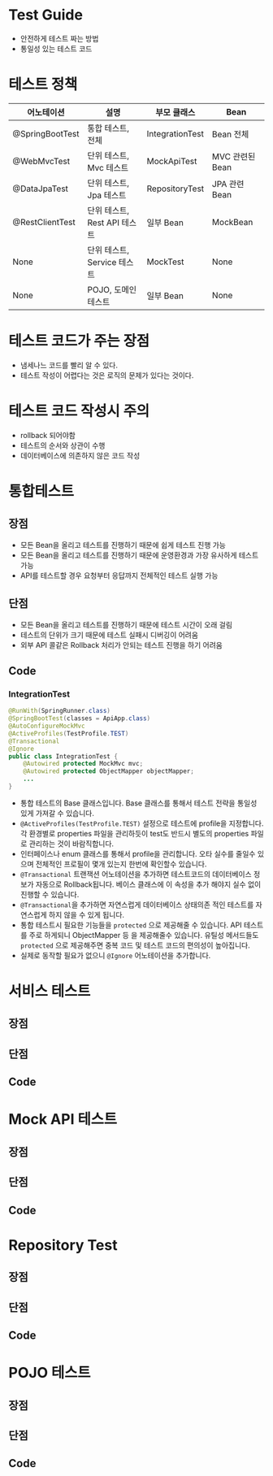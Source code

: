# Test Guide

* 안전하게 테스트 짜는 방법
* 통일성 있는 테스트 코드

# 테스트 정책

| 어노테이션           | 설명                   | 부모 클래스          | Bean         |
| --------------- | -------------------- | --------------- | ------------ |
| @SpringBootTest | 통합 테스트, 전체           | IntegrationTest | Bean 전체      |
| @WebMvcTest     | 단위 테스트, Mvc 테스트      | MockApiTest     | MVC 관련된 Bean |
| @DataJpaTest    | 단위 테스트, Jpa 테스트      | RepositoryTest  | JPA 관련 Bean  |
| @RestClientTest | 단위 테스트, Rest API 테스트 | 일부 Bean         | MockBean     |
| None            | 단위 테스트, Service 테스트  | MockTest        | None         |
| None            | POJO, 도메인 테스트        | 일부 Bean         | None         |


# 테스트 코드가 주는 장점
* 냄세나느 코드를 빨리 알 수 있다.
* 테스트 작성이 어렵다는 것은 로직의 문제가 있다는 것이다.


# 테스트 코드 작성시 주의
* rollback 되어야함
* 테스트의 순서와 상관이 수행
* 데이터베이스에 의존하지 않은 코드 작성


# 통합테스트

## 장점
* 모든 Bean을 올리고 테스트를 진행하기 때문에 쉽게 테스트 진행 가능
* 모든 Bean을 올리고 테스트를 진행하기 때문에 운영환경과 가장 유사하게 테스트 가능
* API를 테스트할 경우 요청부터 응답까지 전체적인 테스트 실행 가능


## 단점
* 모든 Bean을 올리고 테스트를 진행하기 때문에 테스트 시간이 오래 걸림
* 테스트의 단위가 크기 때문에 테스트 실패시 디버깅이 어려움
* 외부 API 콜같은 Rollback 처리가 안되는 테스트 진행을 하기 어려움

## Code

### IntegrationTest
```java
@RunWith(SpringRunner.class)
@SpringBootTest(classes = ApiApp.class)
@AutoConfigureMockMvc
@ActiveProfiles(TestProfile.TEST)
@Transactional
@Ignore
public class IntegrationTest {
    @Autowired protected MockMvc mvc;
    @Autowired protected ObjectMapper objectMapper;
    ...
}
```
* 통합 테스트의 Base 클래스입니다. Base 클래스를 통해서 테스트 전략을 통일성 있게 가져갈 수 있습니다.
* `@ActiveProfiles(TestProfile.TEST)` 설정으로 테스트에 profile을 지정합니다. 각 환경별로 properties 파일을 관리하듯이 test도 반드시 별도의 properties 파일로 관리하는 것이 바람직합니다.
* 인터페이스나 enum 클래스를 통해서 profile을 관리합니다. 오타 실수를 줄일수 있으며 전체적인 프로필이 몇개 있는지 한번에 확인할수 있습니다.
* `@Transactional` 트랜잭션 어노테이션을 추가하면 테스트코드의 데이터베이스 정보가 자동으로 Rollback됩니다. 베이스 클래스에 이 속성을 추가 해야지 실수 없이 진행할 수 있습니다.
* `@Transactional`을 추가하면 자연스럽게 데이터베이스 상태의존 적인 테스트를 자연스럽게 하지 않을 수 있게 됩니다.
* 통합 테스트시 필요한 기능들을 `protected` 으로 제공해줄 수 있습니다. API 테스트를 주로 하게되니 ObjectMapper 등 을 제공해줄수 있습니다. 유틸성 메서드들도 `protected` 으로 제공해주면 중복 코드 및 테스트 코드의 편의성이 높아집니다.
* 실제로 동작할 필요가 없으니 `@Ignore` 어노테이션을 추가합니다.

### 



# 서비스 테스트

## 장점

## 단점

## Code


# Mock API 테스트

## 장점

## 단점

## Code


# Repository Test

## 장점

## 단점

## Code


# POJO 테스트

## 장점

## 단점

## Code